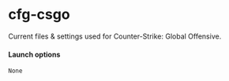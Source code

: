 cfg-csgo
========

Current files & settings used for Counter-Strike: Global Offensive.

#### Launch options

`None`